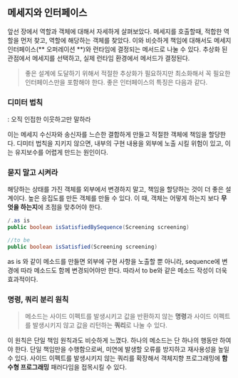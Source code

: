 ## 메세지와 인터페이스

앞선 장에서 역할과 객체에 대해서 자세하게 살펴보았다. 메세지를 호출할때, 적합한 역할을 먼저 찾고, 역할에 해당하는 객체를 찾았다. 이와 비슷하게 책임에 대해서도 메세지 인터페이스(** 오퍼레이션 **)와 런타임에 결정되는 메서드로 나눌 수 있다. 추상화 된 관점에서 메세지를 선택하고, 실제 런타임 환경에서 메서드가 결정된다.

> 좋은 설계에 도달하기 위해서 적절한 추상화가 필요하지만 최소화해서 꼭 필요한 인터페이스만을 포함해야 한다. 좋은 인터페이스의 특징은 다음과 같다.

### 디미터 법칙
: 오직 인접한 이웃하고만 말하라

이는 메세지 수신자와 송신자를 느슨한 결합하게 만들고 적절한 객체에 책임을 할당한다. 디미터 법칙을 지키지 않으면, 내부의 구현 내용을 외부에 노출 시킬 위험이 있고, 이는 유지보수를 어렵게 만드는 원인이다.

### 묻지 말고 시켜라
해당하는 상태를 가진 객체를 외부에서 변경하지 말고, 책임을 할당하는 것이 더 좋은 설계이다. 높은 응집도를 만든 객체를 만들 수 있다. 이 때, 객체는 어떻게 하는지 보다 **무엇을 하는지**에 초점을 맞추어야 한다.

 ``` java
 /.as is
 public boolean isSatisfiedBySequence(Screening screening)
 
 //to be
 public boolean isSatisfied(Screening screening)
 ```
as is 와 같이 메소드를 만들면 외부에 구현 사항을 노출할 뿐 아니라, sequence에 변경에 따라 메소드도 함께 변경되어야만 한다. 따라서 to be와 같은 메소드 작성이 더욱 효과적이다.


### 명령, 쿼리 분리 원칙

> 메소드는 사이드 이펙트를 발생시키고 값을 반환하지 않는 **명령**과 사이드 이펙트를 발생시키지 않고 값을 리턴하는 **쿼리**로 나눌 수 있다.

이 원칙은 단일 책임 원칙과도 비슷하게 느꼈다. 하나의 메소드는 단 하나의 행동만 하여야 한다. 단일 책임만을 수행함으로써, 미연에 발생할 오류를 방지하고 재사용성을 높일 수 있다.
사이드 이펙트를 발생시키지 않는 쿼리를 확장해서 객체지향 프로그래밍에 **함수형 프로그래밍** 패러다임을 접목시킬 수 있다.
